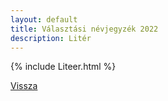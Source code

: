 ```yaml
---
layout: default
title: Választási névjegyzék 2022
description: Litér
---
```


{% include Liteer.html %}

[Vissza](./)